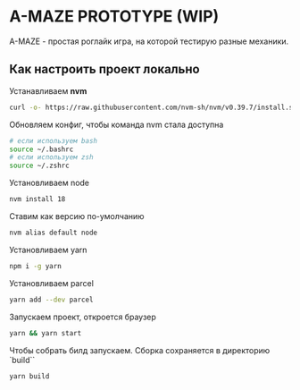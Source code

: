 # A-MAZE PROTOTYPE (WIP)

A-MAZE - простая роглайк игра, на которой тестирую разные механики.

## Как настроить проект локально

Устанавливаем **nvm**
```sh 
curl -o- https://raw.githubusercontent.com/nvm-sh/nvm/v0.39.7/install.sh | bash
```

Обновляем конфиг, чтобы команда nvm стала доступна
```sh
# если используем bash
source ~/.bashrc
# если используем zsh
source ~/.zshrc
```

Установливаем node
```sh
nvm install 18
```

Ставим как версию по-умолчанию
```sh
nvm alias default node
```

Установливаем yarn
```sh
npm i -g yarn
```

Установливаем parcel
```sh
yarn add --dev parcel
```

Запускаем проект, откроется браузер
```sh
yarn && yarn start
```

Чтобы собрать билд запускаем. Сборка сохраняется в директорию `build``
```sh
yarn build
```
